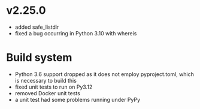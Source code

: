 # v2.25.0

* added safe_listdir
* fixed a bug occurring in Python 3.10 with whereis

Build system
============

* Python 3.6 support dropped as it does not employ pyproject.toml, which is necessary
  to build this
* fixed unit tests to run on Py3.12
* removed Docker unit tests
* a unit test had some problems running under PyPy
